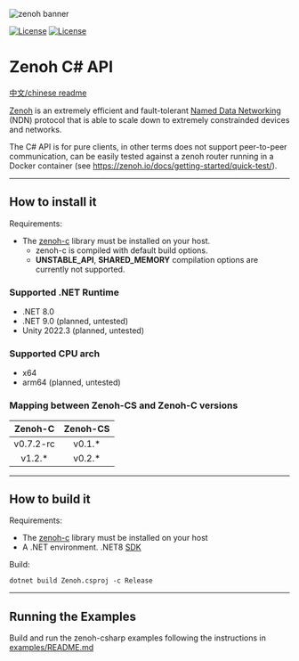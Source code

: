 ![zenoh banner](./zenoh-dragon.png)

[//]: # ([![NuGet]&#40;https://img.shields.io/nuget/v/Zenoh-CS?color=blue&#41;]&#40;https://www.nuget.org/packages/Zenoh-CS/&#41;)
[![License](https://img.shields.io/badge/License-EPL%202.0-blue)](https://choosealicense.com/licenses/epl-2.0/)
[![License](https://img.shields.io/badge/License-Apache%202.0-blue.svg)](https://opensource.org/licenses/Apache-2.0)

# Zenoh C# API

[中文/chinese readme](README.zh.md)

[Zenoh](http://zenoh.io) is an extremely efficient and fault-tolerant [Named Data Networking](http://named-data.net) (NDN) protocol that is able to scale down to extremely constrainded devices and networks.

The C# API is for pure clients, in other terms does not support peer-to-peer communication, 
can be easily tested against a zenoh router running in a Docker container (see https://zenoh.io/docs/getting-started/quick-test/).


-------------------------------
## How to install it

Requirements:
- The [zenoh-c](https://github.com/eclipse-zenoh/zenoh-c) library must be installed on your host.
    - zenoh-c is compiled with default build options.
    - **UNSTABLE_API**, **SHARED_MEMORY** compilation options are currently not supported.

### Supported .NET Runtime
- .NET 8.0
- .NET 9.0 (planned, untested)
- Unity 2022.3 (planned, untested)

### Supported CPU arch
- x64
- arm64 (planned, untested)

### Mapping between Zenoh-CS and Zenoh-C versions
|  Zenoh-C  | Zenoh-CS |
|:---------:|:--------:|
| v0.7.2-rc |  v0.1.*  |
|  v1.2.*   |  v0.2.*  |


-------------------------------
## How to build it

Requirements:  
 * The [zenoh-c](https://github.com/eclipse-zenoh/zenoh-c) library must be installed on your host
 * A .NET environment. .NET8 [SDK](https://dotnet.microsoft.com/zh-cn/download/dotnet)

Build:   
```shell
dotnet build Zenoh.csproj -c Release 
```

-------------------------------
## Running the Examples

Build and run the zenoh-csharp examples following the instructions in [examples/README.md](examples/README.md)
